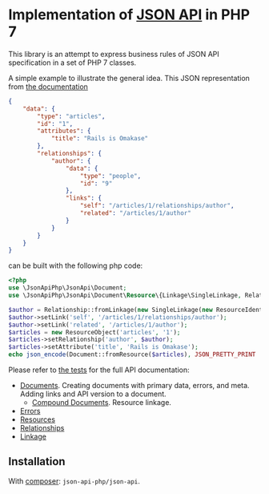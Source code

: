 # Implementation of [JSON API](http://jsonapi.org) in PHP 7
This library is an attempt to express business rules of JSON API specification in a set of PHP 7 classes.

A simple example to illustrate the general idea. This JSON representation from
[the documentation](http://jsonapi.org/format/#document-resource-objects)
<!-- name=my_json -->
```json
{
    "data": {
        "type": "articles",
        "id": "1",
        "attributes": {
            "title": "Rails is Omakase"
        },
        "relationships": {
            "author": {
                "data": {
                    "type": "people",
                    "id": "9"
                },
                "links": {
                    "self": "/articles/1/relationships/author",
                    "related": "/articles/1/author"
                }
            }
        }
    }
}
```
can be built with the following php code:
<!-- assert=output expect=my_json -->
```php
<?php
use \JsonApiPhp\JsonApi\Document;
use \JsonApiPhp\JsonApi\Document\Resource\{Linkage\SingleLinkage, Relationship, ResourceIdentifier, ResourceObject};

$author = Relationship::fromLinkage(new SingleLinkage(new ResourceIdentifier('people', '9')));
$author->setLink('self', '/articles/1/relationships/author');
$author->setLink('related', '/articles/1/author');
$articles = new ResourceObject('articles', '1');
$articles->setRelationship('author', $author);
$articles->setAttribute('title', 'Rails is Omakase');
echo json_encode(Document::fromResource($articles), JSON_PRETTY_PRINT | JSON_UNESCAPED_SLASHES);
```

Please refer to [the tests](./test) for the full API documentation:
* [Documents](./test/Document/DocumentTest.php). Creating documents with primary data, errors, and meta. 
Adding links and API version to a document.
    * [Compound Documents](./test/Document/CompoundDocumentTest.php). Resource linkage.
* [Errors](./test/Document/ErrorTest.php)
* [Resources](./test/Document/Resource/ResourceTest.php)
* [Relationships](./test/Document/Resource/Relationship/RelationshipTest.php)
* [Linkage](./test/Document/Resource/Relationship/LinkageTest.php)

## Installation
With [composer](https://getcomposer.org/): `json-api-php/json-api`.
